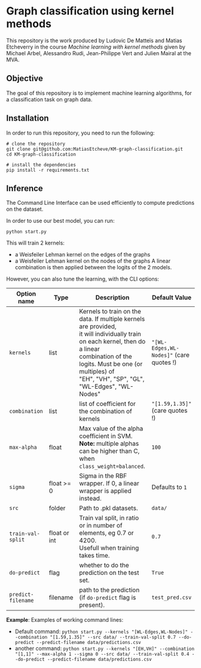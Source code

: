 # Graph classification using kernel methods

This repository is the work produced by Ludovic De Matteïs and Matias Etcheverry in the course *Machine learning with kernel methods* given by Michael Arbel, Alessandro Rudi, Jean-Philippe Vert and Julien Mairal at the MVA.

## Objective

The goal of this repository is to implement machine learning algorithms, for a classification task on graph data. 

## Installation

In order to run this repository, you need to run the following:

```
# clone the repository
git clone git@github.com:MatiasEtcheve/KM-graph-classification.git
cd KM-graph-classification

# install the dependencies
pip install -r requirements.txt
```

## Inference

The Command Line Interface can be used efficiently to compute predictions on the dataset.

In order to use our best model, you can run:
```
python start.py
```
This will train 2 kernels: 
* a Weisfeiler Lehman kernel on the edges of the graphs
* a Weisfeiler Lehman kernel on the nodes of the graphs
A linear combination is then applied between the logits of the 2 models.

However, you can also tune the learning, with the CLI options:

| Option name | Type | Description | Default Value |
|---|---|---|---|
| `kernels` | list | Kernels to train on the data. If multiple kernels are provided, <br>it will individually train on each kernel, then do a linear <br>combination of the logits.  Must be one (or multiples) of <br>"EH", "VH", "SP", "GL", "WL-Edges", "WL-Nodes" | `"[WL-Edges,WL-Nodes]"` (care quotes !) |
| `combination` | list | list of coefficient for the combination of kernels | `"[1.59,1.35]"` (care quotes !) |
| `max-alpha` | float | Max value of the alpha coefficient in SVM. **Note:** multiple alphas <br>can be higher than C, when `class_weight=balanced`. | `100` |
| `sigma` | float >= 0 | Sigma in the RBF wrapper. If 0, a linear wrapper is applied instead. | Defaults to `1` |
| `src` | folder | Path to .pkl datasets. | `data/` |
| `train-val-split` | float or int | Train val split, in ratio or in number of elements, eg 0.7 or 4200. <br>Usefull when training takes time. | `0.7` |
| `do-predict` | flag | whether to do the prediction on the test set. | `True` |
| `predict-filename` | filename | path to the prediction (if `do-predict` flag is present). | `test_pred.csv` |

**Example**:
Examples of working command lines:
* Default command: `python start.py --kernels "[WL-Edges,WL-Nodes]" --combination "[1.59,1.35]" --src data/ --train-val-split 0.7 --do-predict --predict-filename data/predictions.csv`  
* another command: `python start.py --kernels "[EH,VH]" --combination "[1,1]" --max-alpha 1 --sigma 0 --src data/ --train-val-split 0.4 --do-predict --predict-filename data/predictions.csv`  